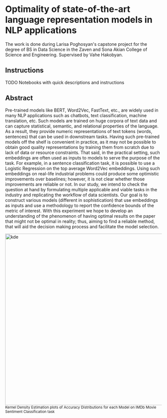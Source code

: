 # Optimality of state-of-the-art language representation models in NLP applications

The work is done during Larisa Poghosyan's capstone project for the degree of BS in Data Science in the Zaven and Sona Akian College of Science and Engineering.
Supervised by Vahe Hakobyan.

## Instructions

TODO Notebooks with quick descriptions and instructions

## Abstract

Pre-trained models like BERT, Word2Vec, FastText, etc., are widely used in many NLP applications such as chatbots, text classification, machine translation, etc. Such models are trained on huge corpora of text data and can capture statistical, semantic, and relational properties of the language. As a result, they provide numeric representations of text tokens (words, sentences) that can be used in downstream tasks. Having such pre-trained models off the shelf is convenient in practice, as it may not be possible to obtain good quality representations by training them from scratch due to lack of data or resource constraints.
That said, in the practical setting, such embeddings are often used as inputs to models to serve the purpose of the task. For example, in a sentence classification task, it is possible to use a Logistic Regression on the top average Word2Vec embeddings. Using such embeddings on real-life industrial problems could produce some optimistic improvements over baselines; however, it is not clear whether those improvements are reliable or not. 
In our study, we intend to check the question at hand by formulating multiple applicable and viable tasks in the industry and replicating the workflow of data scientists. Our goal is to construct various models (different in sophistication) that use embeddings as inputs and use a methodology to report the confidence bounds of the metric of interest.
With this experiment we hope to develop an understanding of the phenomenon of having optimal results on the paper that might not be optimal in reality; thus, aiming to find a reliable method, that will aid the decision making process and facilitate the model selection.

<img width="551" alt="kde" src="https://user-images.githubusercontent.com/43134338/169176706-1462de85-2fa8-4fa7-b785-8cd7fe290384.png">
<sup>Kernel Density Estimation plots of Accuracy Distributions for each Model on IMDb Movie Sentiment Classification task</sup>


